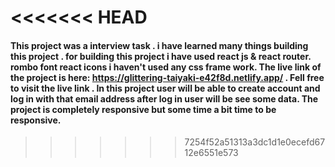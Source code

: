 <<<<<<< HEAD
=======
#### This project was a interview task . i have learned many things building this project . for building this project i have used react js & react router. rombo font react icons  i haven't used any css frame work. The live link of the project is here: https://glittering-taiyaki-e42f8d.netlify.app/ . Fell free to visit the live link . In this project user will be able to create account and log in with that email address after log in user will be see some data. The project is completely responsive but some time a bit time to be responsive.
>>>>>>> 7254f52a51313a3dc1d1e0ecefd6712e6551e573

